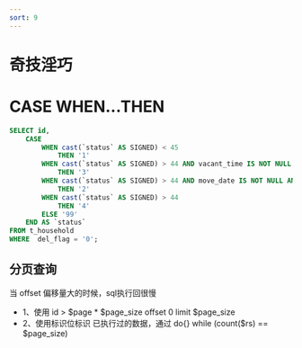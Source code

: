 ```yaml
---
sort: 9
---
```


# 奇技淫巧

# CASE WHEN...THEN

```sql
SELECT id, 
    CASE
        WHEN cast(`status` AS SIGNED) < 45 
            THEN '1' 
        WHEN cast(`status` AS SIGNED) > 44 AND vacant_time IS NOT NULL AND vacant_time != '' 
            THEN '3'
        WHEN cast(`status` AS SIGNED) > 44 AND move_date IS NOT NULL AND move_date != '' 
            THEN '2'
        WHEN cast(`status` AS SIGNED) > 44 
            THEN '4'
        ELSE '99'
    END AS `status`
FROM t_household 
WHERE  del_flag = '0';
```


## 分页查询

当 offset 偏移量大的时候，sql执行回很慢

* 1、使用 id > $page * $page_size offset 0 limit $page_size
* 2、使用标识位标识 已执行过的数据，通过 do{} while (count($rs) == $page_size)
